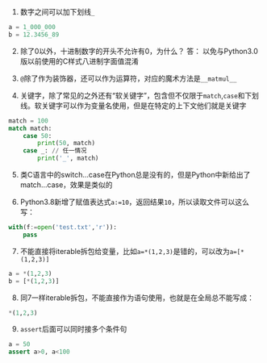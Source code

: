 1. 数字之间可以加下划线`_`
```py
a = 1_000_000
b = 12.3456_89
```

2. 除了0以外，十进制数字的开头不允许有0，为什么？
答： 以免与Python3.0 版以前使用的C样式八进制字面值混淆

3. `@`除了作为装饰器，还可以作为运算符，对应的魔术方法是`__matmul__`

4. 关键字，除了常见的之外还有“软关键字”，包含但不仅限于`match`,`case`和下划线。软关键字可以作为变量名使用，但是在特定的上下文他们就是关键字
```py
match = 100
match match:
	case 50:
		print(50, match)
	case _: // 任一情况
		print('_', match)
```

5. 类C语言中的switch...case在Python总是没有的，但是Python中新给出了match...case，效果是类似的

6. Python3.8新增了赋值表达式`a:=10`，返回结果`10`，所以读取文件可以这么写：
```py
with(f:=open('test.txt','r')):
	pass
```

7. 不能直接将iterable拆包给变量，比如`a=*(1,2,3)`是错的，可以改为`a=[*(1,2,3)]`
```py
a = *(1,2,3)
b = [*(1,2,3)]
```

8. 同7一样iterable拆包，不能直接作为语句使用，也就是在全局总不能写成：
```py
*(1,2,3)
```

9. `assert`后面可以同时接多个条件句
```py
a = 50
assert a>0, a<100
```

